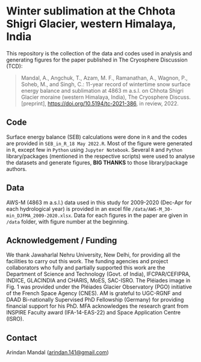 # Winter sublimation at the Chhota Shigri Glacier, western Himalaya, India

This repository is the collection of the data and codes used in analysis and generating figures for the paper published in The Cryosphere Discussion (TCD):

>Mandal, A., Angchuk, T., Azam, M. F., Ramanathan, A., Wagnon, P., Soheb, M., and Singh, C.: 11-year record of wintertime snow surface energy balance and sublimation at 4863 m a.s.l. on Chhota Shigri Glacier moraine (western Himalaya, India), The Cryosphere Discuss. [preprint], https://doi.org/10.5194/tc-2021-386, in review, 2022.


## Code
Surface energy balance (SEB) calculations were done in `R` and the codes are provided in `SEB_in_R_18 May 2022.R`. Most of the figure were generated in `R`, except few in `Python` using `Jupyter Notebook`. Several `R` and `Python` library/packages (mentioned in the respective scripts) were used to analyse the datasets and generate figures, **BIG THANKS** to those library/package authors.


## Data
AWS-M (4863 m a.s.l.) data used in this study for 2009-2020 (Dec-Apr for each hydrological year) is provided in an excel file `/data/AWS-M_30-min_DJFMA_2009-2020.xlsx`. 
Data for each figures in the paper are given in `/data` folder, with figure number at the beginning.

## Acknowledgement / Funding
We thank Jawaharlal Nehru University, New Delhi, for providing all the facilities to carry out this work. The funding agencies and project collaborators who fully and partially supported this work are the Department of Science and Technology (Govt. of India), IFCPAR/CEFIPRA, INDICE, GLACINDIA and CHARIS, MoES, SAC-ISRO. The Pléiades image in Fig. 1 was provided under the Pléiades Glacier Observatory (PGO) initiative of the French Space Agency (CNES). AM is grateful to UGC-RGNF and DAAD Bi-nationally Supervised PhD Fellowship (Germany) for providing financial support for his PhD. MFA acknowledges the research grant from INSPIRE Faculty award (IFA-14-EAS-22) and Space Application Centre (ISRO).

## Contact
Arindan Mandal (arindan.141@gmail.com)

